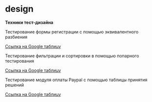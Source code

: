 # design
**Техники тест-дизайна**

Тестирование формы регистрации с помощью эквивалентного разбиения

[Ссылка на Google таблицу](https://docs.google.com/spreadsheets/d/1HyOugt21-IhXJQqHKkiX8xKkHFRddjkhUHcw8yN764Q/edit?usp=sharing)

Тестирование фильтрации и сортировки в помощью попарного тестирования 

[Ссылка на Google таблицу](https://docs.google.com/spreadsheets/d/1hxK1matCWI3M7jupD0llihaK__SjlT1H8BuXDANX-Wk/edit?usp=sharing)

Тестирование модуля оплаты Paypal с помощью таблицы принятия решений

[Ссылка на Google таблицу](https://docs.google.com/spreadsheets/d/1DYrH4P_iFgTtc2bddstBS4YQtvWd930LIHmZGVFFc4A/edit?usp=sharing)
